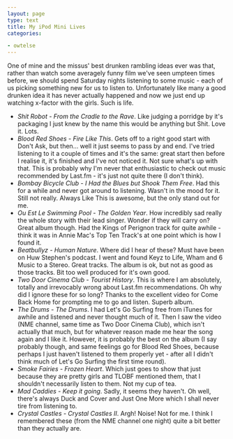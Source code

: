 ```yaml
---
layout: page
type: text
title: My iPod Mini Lives
categories: 

- owtelse
---
```

One of mine and the missus' best drunken rambling ideas ever was that, rather than watch some averagely funny film we've seen umpteen times before, we should spend Saturday nights listening to some music - each of us picking something new for us to listen to. Unfortunately like many a good drunken idea it has never actually happened and now we just end up watching x-factor with the girls. Such is life. 


* _Shit Robot - From the Cradle to the Rave_. Like judging a porridge by it's packaging I just knew by the name this would be anything but Shit. Love it. Lots. 
* _Blood Red Shoes - Fire Like This_. Gets off to a right good start with Don't Ask, but then... well it just seems to pass by and end. I've tried listening to it a couple of times and it's the same: great start then before I realise it, it's finished  and I've not noticed it. Not sure what's up with that. This is probably why I'm never that enthusiastic to check out music recommended by Last.fm - it's just not quite there (I don't think).  
* _Bombay Bicycle Club - I Had the Blues but Shook Them Free_. Had this for a while and never got around to listening. Wasn't in the mood for it. Still not really. Always Like This is awesome, but the only stand out for me.
* _Ou Est Le Swimming Pool - The Golden Year_. How incredibly sad really the whole story with their lead singer. Wonder if they will carry on? Great album though. Had the Kings of Perignon track for quite awhile - think it was in Annie Mac's Top Ten Track's at one point which is how I found it.  
* _Beatbullyz - Human Nature_. Where did I hear of these? Must have been on Huw Stephen's podcast. I went and found Keyz to Life, Wham and 6 Music to a Stereo. Great tracks. The album is ok, but not as good as those tracks. Bit too well produced for it's own good. 
* _Two Door Cinema Club - Tourist History_. This is where I am absolutely, totally and irrevocably wrong about Last.fm recommendations. Oh why did I ignore these for so long? Thanks to the excellent video for Come Back Home for prompting me to go and listen. Superb album.
* _The Drums - The Drums_. I had Let's Go Surfing free from iTunes for awhile and listened and never thought much of it. Then I saw the video (NME channel, same time as Two Door Cinema Club), which isn't actually that much, but for whatever reason made me hear the song again and I like it. However, it is probably the best on the album (I say probably though, and same feelings go for Blood Red Shoes, because perhaps I just haven't listened to them properly yet - after all I didn't think much of Let's Go Surfing the first time round).
* _Smoke Fairies - Frozen Heart_. Which just goes to show that just because they are pretty girls and TLOBF mentioned them, that I shouldn't necessarily listen to them. Not my cup of tea. 
* _Mad Caddies - Keep it going_. Sadly, it seems they haven't. Oh well, there's always Duck and Cover and Just One More which I shall never tire from listening to.
* _Crystal Castles - Crystal Castles II_. Argh! Noise! Not for me. I think I remembered these (from the NME channel one night) quite a bit better than they actually are. 
